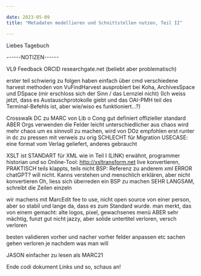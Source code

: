 ```yaml
---

date: 2023-05-09
title: "Metadaten modellieren und Schnittstellen nutzen, Teil II"

---
```


Liebes Tagebuch



------NOTIZEN------

VL9
Feedback
ORCID
researchgate.net (beliebt aber problematisch)

erster teil schwierig zu folgen
	haben einfach über cmd verschiedene harvest methoden von VuFindHarvest ausprobiert bei Koha, ArchivesSpace und DSpace
(mir erschloss sich der Sinn / das Lernziel nicht)
(Ich weiss jetzt, dass es Austauschprotokolle giebt und das OAI-PMH teil des Terminal-Befehls ist, aber wie/wiso es funktioniert...?)

Crosswalk DC zu MARC
von Lib o Cong
gut definiert
offizieller standard
ABER Orgs verwenden die Felder leicht unterschiedlicher
aus chaos wird mehr chaos
um es sinnvoll zu machen, wird von DOz empfohlen erst runter in dc zu pressen mit verweis zu orig
SCHLECHT für Migration
USECASE: eine format vom Verlag geliefert, anderes gebraucht

XSLT ist STANDART für XML
wie in Teil I (LINK) erwähnt, programmer historian und so
Online-Tool: http://xsltransform.net live konvertieren, PRAKTISCH
teils klappts, teils nicht
BSP: Referenz zu anderem xml ERROR
chatGPT? will nicht. Kanns verstehen und menschlich erklären, aber nicht konvertieren
Oh, liess sich überreden ein BSP zu machen
SEHR LANGSAM, schreibt die Zeilen einzeln

wir machens mit MarcEdit
fee to use, nicht open source
von einer person, aber so stabil und lange da, dass es zum Standard wurde.
man merkt, das von einem gemacht: alte logos, pixel, gewachsenes menü
ABER sehr mächtig, funzt gut
nicht jazzy, aber solide
untertitel verloren, versch verloren

besten validieren vorher und nacher
vorher felder anpassen etc
sachen gehen verloren
je nachdem was man will


JASON einfacher zu lesen als MARC21

Ende codi dokument Links und so, schaus an!
